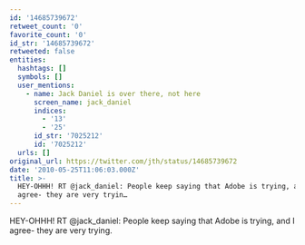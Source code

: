 ```yaml
---
id: '14685739672'
retweet_count: '0'
favorite_count: '0'
id_str: '14685739672'
retweeted: false
entities:
  hashtags: []
  symbols: []
  user_mentions:
    - name: Jack Daniel is over there, not here
      screen_name: jack_daniel
      indices:
        - '13'
        - '25'
      id_str: '7025212'
      id: '7025212'
  urls: []
original_url: https://twitter.com/jth/status/14685739672
date: '2010-05-25T11:06:03.000Z'
title: >-
  HEY-OHHH! RT @jack_daniel: People keep saying that Adobe is trying, and I
  agree- they are very tryin…
---
```


HEY-OHHH! RT @jack_daniel: People keep saying that Adobe is trying, and I agree- they are very trying.